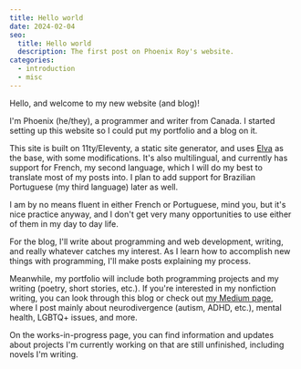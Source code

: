 ```yaml
---
title: Hello world
date: 2024-02-04
seo:
  title: Hello world
  description: The first post on Phoenix Roy's website.
categories:
  - introduction
  - misc
---
```

Hello, and welcome to my new website (and blog)!

I'm Phoenix (he/they), a programmer and writer from Canada. I started setting up this website so I could put my portfolio and a blog on it.

This site is built on 11ty/Eleventy, a static site generator, and uses [Elva](https://github.com/scottsweb/elva) as the base, with some modifications. It's also multilingual, and currently has support for French, my second language, which I will do my best to translate most of my posts into. I plan to add support for Brazilian Portuguese (my third language) later as well.

I am by no means fluent in either French or Portuguese, mind you, but it's nice practice anyway, and I don't get very many opportunities to use either of them in my day to day life.

For the blog, I'll write about programming and web development, writing, and really whatever catches my interest. As I learn how to accomplish new things with programming, I'll make posts explaining my process.

Meanwhile, my portfolio will include both programming projects and my writing (poetry, short stories, etc.). If you're interested in my nonfiction writing, you can look through this blog or check out [my Medium page](https://medium.com/@nebulanix), where I post mainly about neurodivergence (autism, ADHD, etc.), mental health, LGBTQ+ issues, and more.

On the works-in-progress page, you can find information and updates about projects I'm currently working on that are still unfinished, including novels I'm writing.